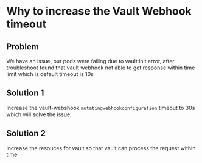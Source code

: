 # Why to increase the Vault Webhook timeout

## Problem

We have an issue, our pods were failing due to vault:init error, after troubleshoot found that vault webhook not able to get response within time limit which is default timeout is 10s

## Solution 1

Increase the vault-webshook `mutatingwebhookconfiguration` timeout to 30s which will solve the issue,

## Solution 2

Increase the resouces for vault so that vault can process the request within time
